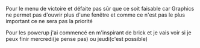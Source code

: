 Pour le menu de victoire et défaite pas sûr que ce soit faisable car Graphics ne permet pas d'ouvrir plus d'une fenêtre et comme ce n'est pas le plus important ce ne sera pas la priorité

Pour les powerup j'ai commencé en m'inspirant de brick et je vais voir si je peux finir mercredi(je pense pas) ou jeudi(c'est possible)
